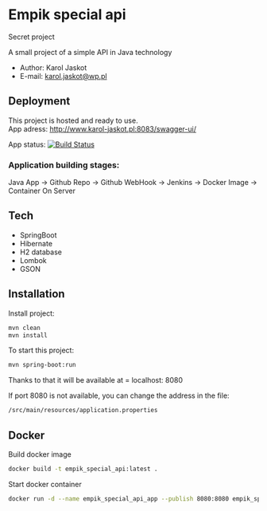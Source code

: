 # Empik special api

Secret project

A small project of a simple API in Java technology

* Author: Karol Jaskot
* E-mail: karol.jaskot@wp.pl

## Deployment

This project is hosted and ready to use.  
App adress:
http://www.karol-jaskot.pl:8083/swagger-ui/

App status: [![Build Status](http://145.239.88.239:8085/buildStatus/icon?job=empik_special_api)](http://145.239.88.239:8085/job/empik_special_api/)

### Application building stages:

Java App -> Github Repo -> Github WebHook -> Jenkins -> Docker Image -> Container On Server


## Tech

* SpringBoot
* Hibernate
* H2 database
* Lombok
* GSON

## Installation

Install project:
```sh
mvn clean
mvn install
```
To start this project:
```sh
mvn spring-boot:run
```

Thanks to that it will be available at =  localhost: 8080


If port 8080 is not available, you can change the address in the file:
```sh
/src/main/resources/application.properties
```

## Docker

Build docker image
```sh
docker build -t empik_special_api:latest .
```

Start docker container
```sh
docker run -d --name empik_special_api_app --publish 8080:8080 empik_special_api
```